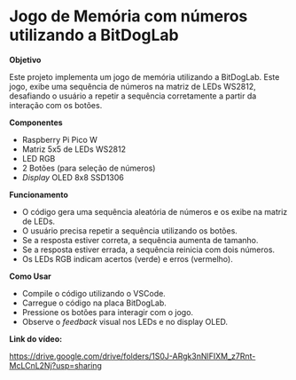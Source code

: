 # Jogo de Memória com números utilizando a BitDogLab

**Objetivo**

Este projeto implementa um jogo de memória utilizando a BitDogLab. 
Este jogo, exibe uma sequência de números na matriz de LEDs WS2812, desafiando o usuário a repetir a sequência corretamente a partir da interação com os botões.

**Componentes**

- Raspberry Pi Pico W
- Matriz 5x5 de LEDs WS2812
- LED RGB
- 2 Botões (para seleção de números)
- *Display* OLED 8x8 SSD1306

**Funcionamento**

- O código gera uma sequência aleatória de números e os exibe na matriz de LEDs.
- O usuário precisa repetir a sequência utilizando os botões.
- Se a resposta estiver correta, a sequência aumenta de tamanho.
- Se a resposta estiver errada, a sequência reinicia com dois números.
- Os LEDs RGB indicam acertos (verde) e erros (vermelho).

**Como Usar**

- Compile o código utilizando o VSCode.
- Carregue o código na placa BitDogLab.
- Pressione os botões para interagir com o jogo.
- Observe o *feedback* visual nos LEDs e no display OLED.

**Link do vídeo:**

https://drive.google.com/drive/folders/1S0J-ARgk3nNlFIXM_z7Rnt-McLCnL2Nj?usp=sharing
